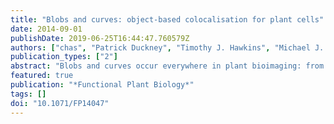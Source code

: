 ```yaml
---
title: "Blobs and curves: object-based colocalisation for plant cells"
date: 2014-09-01
publishDate: 2019-06-25T16:44:47.760579Z
authors: ["chas", "Patrick Duckney", "Timothy J. Hawkins", "Michael J. Deeks", "P. Philippe Laissue", "Patrick J. Hussey", "[Boguslaw Obara](https://community.dur.ac.uk/boguslaw.obara/)"]
publication_types: ["2"]
abstract: "Blobs and curves occur everywhere in plant bioimaging: from signals of fluorescence-labelled proteins, through cytoskeletal structures, nuclei staining and cell extensions such as root hairs. Here we look at the problem of colocalisation of blobs with blobs (protein-protein colocalisation) and blobs with curves (organelle-cytoskeleton colocalisation). This article demonstrates a clear quantitative alternative to pixel-based colocalisation methods and, using object-based methods, can quantify not only the level of colocalisation but also the distance between objects. Included in this report are computational algorithms, biological experiments and guidance for those looking to increase their use of computationally-based and quantified analysis of bioimages."
featured: true
publication: "*Functional Plant Biology*"
tags: []
doi: "10.1071/FP14047"
---
```

